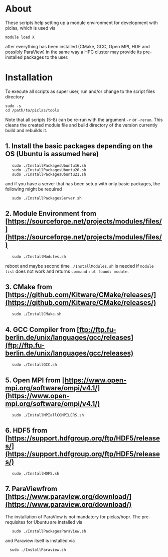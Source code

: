 # About
These scripts help setting up a module environment for development with piclas, which is used via

    module load X

after everything has been installed (CMake, GCC, Open MPI, HDF and possibly ParaView) in the same way a HPC cluster may provide its pre-installed packages to the user.

# Installation

To execute all scripts as super user, run and/or change to the script files directory

    sudo -s
    cd /path/to/piclas/tools

Note that all scripts (5-8) can be re-run with the argument `-r` or `-rerun`.
This cleans the created module file and build directory of the version currently build and rebuilds it.

## 1. Install the basic packages depending on the OS (Ubuntu is assumed here)

       sudo ./InstallPackagesUbuntu16.sh
       sudo ./InstallPackagesUbuntu20.sh
       sudo ./InstallPackagesUbuntu21.sh

   and if you have a server that has been setup with only basic packages, the following might be required
   
       sudo ./InstallPackagesServer.sh

## 2. Module Environment from [https://sourceforge.net/projects/modules/files/](https://sourceforge.net/projects/modules/files/)

       sudo ./InstallModules.sh


   reboot and maybe second time `./InstallModules.sh` is needed if `module list` does not work and returns `command not found: module`.

## 3. CMake from [https://github.com/Kitware/CMake/releases/](https://github.com/Kitware/CMake/releases/)
       sudo ./InstallCMake.sh
   
## 4. GCC Compiler from [ftp://ftp.fu-berlin.de/unix/languages/gcc/releases](ftp://ftp.fu-berlin.de/unix/languages/gcc/releases)
       sudo ./InstallGCC.sh
   
## 5. Open MPI from [https://www.open-mpi.org/software/ompi/v4.1/](https://www.open-mpi.org/software/ompi/v4.1/)
       sudo ./InstallMPIallCOMPILERS.sh
   
## 6. HDF5 from [https://support.hdfgroup.org/ftp/HDF5/releases/](https://support.hdfgroup.org/ftp/HDF5/releases/)
       sudo ./InstallHDF5.sh

## 7. ParaViewfrom [https://www.paraview.org/download/](https://www.paraview.org/download/)
The installation of ParaView is not mandatory for piclas/hopr. The pre-requisites for Ubuntu are installed via

       sudo ./InstallPackagesParaView.sh

and Paraview itself is installed via

      sudo ./InstallParaview.sh


